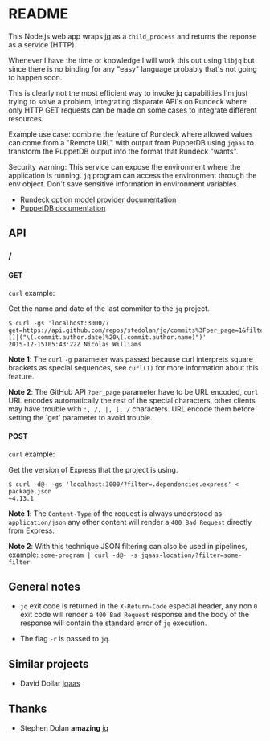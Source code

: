 README
======

This Node.js web app wraps [jq](https://github.com/stedolan/jq) as a `child_process` and returns the reponse as a service (HTTP).

Whenever I have the time or knowledge I will work this out using `libjq` but since there is no binding for any "easy" language probably that's not going to happen soon.

This is clearly not the most efficient way to invoke jq capabilities I'm just trying to solve a problem, integrating disparate API's on Rundeck where only HTTP GET requests can be made on some cases to integrate different resources.

Example use case: combine the feature of Rundeck where allowed values can come from a "Remote URL" with output from PuppetDB using `jqaas` to transform the PuppetDB output into the format that Rundeck "wants".

Security warning: This service can expose the environment where the application is running. `jq` program can access the environment through the env object. Don't save sensitive information in environment variables.

* Rundeck [option model provider documentation](http://rundeck.org/docs/manual/jobs.html?#option-model-provider)
* [PuppetDB documentation](http://docs.puppetlabs.com/puppetdb/latest/api/index.html)

API
---

### /

#### GET

`curl` example:

Get the name and date of the last commiter to the `jq` project.

    $ curl -gs 'localhost:3000/?get=https://api.github.com/repos/stedolan/jq/commits%3Fper_page=1&filter=.|.[]|("\(.commit.author.date)%20\(.commit.author.name)")'
    2015-12-15T05:43:22Z Nicolas Williams

**Note 1**: The `curl` `-g` parameter was passed because curl interprets square brackets as special sequences, see `curl(1)` for more information about this feature.

**Note 2**: The GitHub API `?per_page` parameter have to be URL encoded, `curl` URL encodes automatically the rest of the special characters, other clients may have trouble with `:, /, |, [, /` characters. URL encode them before setting the `get' parameter to avoid trouble.

#### POST

`curl` example:

Get the version of Express that the project is using.

    $ curl -d@- -gs 'localhost:3000/?filter=.dependencies.express' < package.json 
    ~4.13.1

**Note 1**: The `Content-Type` of the request is always understood as `application/json` any other content will render a `400 Bad Request` directly from Express.

**Note 2**: With this technique JSON filtering can also be used in pipelines, example: `some-program | curl -d@- -s jqaas-location/?filter=some-filter`

General notes
-------------

* `jq` exit code is returned in the `X-Return-Code` especial header, any non `0` exit code will render a `400 Bad Request` response and the body of the response will contain the standard error of `jq` execution.

* The flag `-r` is passed to `jq`.

Similar projects
----------------

* David Dollar [jqaas](https://github.com/ddollar/jqaas)

Thanks
------

* Stephen Dolan **amazing** [jq](https://stedolan.github.io/jq/)
